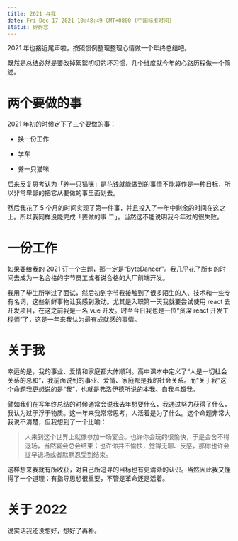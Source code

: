 ```yaml
---
title: 2021 与我
date: Fri Dec 17 2021 10:48:49 GMT+0800 (中国标准时间)
status: 碎碎念
---
```

2021 年也接近尾声啦，按照惯例整理整理心情做一个年终总结吧。

既然是总结必然是要改掉絮絮叨叨的坏习惯，几个维度就今年的心路历程做一个简述。

# 两个要做的事

2021 年初的时候定下了三个要做的事：

* 换一份工作

* 学车

* 养一只猫咪

后来反复思考认为「养一只猫咪」是花钱就能做到的事情不能算作是一种目标，所以非常卑鄙的把它从要做的事里面划去。

然后我花了 5 个月的时间实现了第一件事，并且投入了一年中剩余的时间在这之上。所以我同样没能完成「要做的事 二」。当然这不能说明我今年过的很失败。

# 一份工作

如果要给我的 2021 订一个主题，那一定是“ByteDancer”。我几乎花了所有的时间去成为一名合格的字节员工或者说合格的大厂前端开发。

我用了毕生所学过了面试，然后初到字节我接触到了很多陌生的人、技术和一些专有名词，这些新鲜事物让我感到激动。尤其是入职第一天我就要尝试使用 react 去开发项目，在这之前我是一名 vue 开发。时至今日我也是一位“资深 react 开发工程师”了，这是一年来我认为最有成就感的事情。

# 关于我

幸运的是，我的事业、爱情和家庭都大体顺利。高中课本中定义了“人是一切社会关系的总和”，我前面说到的事业、爱情、家庭都是我的社会关系。而“关于我”这个命题我更想说的是“我”，也就是弗洛伊德所说的本我、自我与超我。

譬如我们在写年终总结的时候通常会说我去年想要什么，我通过努力获得了什么，我认为过于浮于物质。这一年来我常常思考，人活着是为了什么。这个命题非常大我说不清楚，但我想到了一个比喻：

> 人来到这个世界上就像参加一场宴会。也许你会玩的很愉快，于是会舍不得退场，当然宴会总会结束；也许你并不愉快，觉得无聊、反感，那你也许会提早退场或者默默忍受到结束。

这样想来我就有所收获，对自己所追寻的目标也有更清晰的认识。当然因此我又懂得了一个道理：有指导思想很重要，不管是革命还是活着。

# 关于 2022

说实话我还没想好，想好了再补。